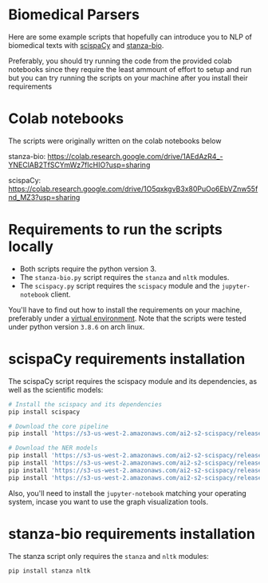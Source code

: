 # Biomedical Parsers
Here are some example scripts that hopefully can introduce you to NLP of biomedical texts with [scispaCy][scispacy-home] and [stanza-bio][stanza_bio-home].

Preferably, you should try running the code from the provided colab notebooks since they require the least ammount of effort to setup and run but you can try running the scripts on your machine after you install their requirements

# Colab notebooks
The scripts were originally written on the colab notebooks below

stanza-bio: https://colab.research.google.com/drive/1AEdAzR4_-YNEClAB2TfSCYmWz7fIcHIO?usp=sharing

scispaCy: https://colab.research.google.com/drive/1O5qxkgvB3x80PuOo6EbVZnw55fnd_MZ3?usp=sharing

# Requirements to run the scripts locally
*   Both scripts require the python version 3.
*   The `stanza-bio.py` script requires the `stanza` and `nltk` modules.
*   The `scispacy.py` script requires the `scispacy` module and the `jupyter-notebook` client.

You'll have to find out how to install the requirements on your machine, preferably under a [virtual environment][venv]. Note that the scripts were tested under python version `3.8.6` on arch linux.

# scispaCy requirements installation
The scispaCy script requires the scispacy module and its dependencies, as well as the scientific models:

```zsh
# Install the scispacy and its dependencies
pip install scispacy

# Download the core pipeline
pip install 'https://s3-us-west-2.amazonaws.com/ai2-s2-scispacy/releases/v0.3.0/en_core_sci_sm-0.3.0.tar.gz'

# Download the NER models
pip install 'https://s3-us-west-2.amazonaws.com/ai2-s2-scispacy/releases/v0.3.0/en_ner_craft_md-0.3.0.tar.gz'
pip install 'https://s3-us-west-2.amazonaws.com/ai2-s2-scispacy/releases/v0.3.0/en_ner_jnlpba_md-0.3.0.tar.gz'
pip install 'https://s3-us-west-2.amazonaws.com/ai2-s2-scispacy/releases/v0.3.0/en_ner_bc5cdr_md-0.3.0.tar.gz'
pip install 'https://s3-us-west-2.amazonaws.com/ai2-s2-scispacy/releases/v0.3.0/en_ner_bionlp13cg_md-0.3.0.tar.gz'
```

Also, you'll need to install the `jupyter-notebook` matching your operating system, incase you want to use the graph visualization tools.

# stanza-bio requirements installation
The stanza script only requires the `stanza` and `nltk` modules:

```zsh
pip install stanza nltk
```

[scispacy-home]: https://allenai.github.io/scispacy/
[stanza_bio-home]: https://stanfordnlp.github.io/stanza/
[venv]: https://towardsdatascience.com/virtual-environments-104c62d48c54
